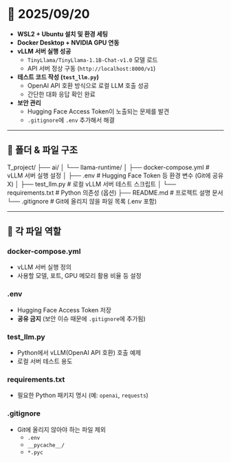 # 📌 2025/09/20
- **WSL2 + Ubuntu 설치 및 환경 세팅**
- **Docker Desktop + NVIDIA GPU 연동**
- **vLLM 서버 실행 성공**
  - `TinyLlama/TinyLlama-1.1B-Chat-v1.0` 모델 로드
  - API 서버 정상 구동 (`http://localhost:8000/v1`)
- **테스트 코드 작성 (`test_llm.py`)**
  - OpenAI API 호환 방식으로 로컬 LLM 호출 성공
  - 간단한 대화 응답 확인 완료
- **보안 관리**
  - Hugging Face Access Token이 노출되는 문제를 발견
  - `.gitignore`에 `.env` 추가해서 해결

---

## 📂 폴더 & 파일 구조

T_project/
├── ai/
│ └── llama-runtime/
│ ├── docker-compose.yml # vLLM 서버 실행 설정
│ ├── .env # Hugging Face Token 등 환경 변수 (Git에 공유 X)
│ ├── test_llm.py # 로컬 vLLM 서버 테스트 스크립트
│ └── requirements.txt # Python 의존성 (옵션)
├── README.md # 프로젝트 설명 문서
└── .gitignore # Git에 올리지 않을 파일 목록 (.env 포함)

---

## 📝 각 파일 역할

### **docker-compose.yml**
- vLLM 서버 실행 정의
- 사용할 모델, 포트, GPU 메모리 활용 비율 등 설정

### **.env**
- Hugging Face Access Token 저장
- **공유 금지** (보안 이슈 때문에 `.gitignore`에 추가됨)

### **test_llm.py**
- Python에서 vLLM(OpenAI API 호환) 호출 예제
- 로컬 서버 테스트 용도

### **requirements.txt**
- 필요한 Python 패키지 명시 (예: `openai`, `requests`)

### **.gitignore**
- Git에 올리지 않아야 하는 파일 제외  
  - `.env`  
  - `__pycache__/`  
  - `*.pyc`  
